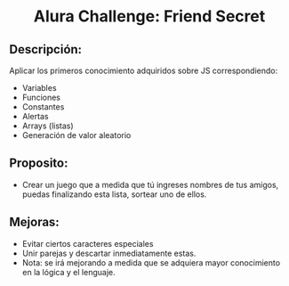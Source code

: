 <h1 align="center"> Alura Challenge: Friend Secret </h1>

## Descripción:

Aplicar los primeros conocimiento adquiridos sobre JS correspondiendo: 
- Variables
- Funciones
- Constantes
- Alertas
- Arrays (listas) 
- Generación de valor aleatorio

## Proposito:
- Crear un juego que a medida que tú ingreses nombres de tus amigos, puedas finalizando esta lista, sortear uno de ellos.

## Mejoras:
- Evitar ciertos caracteres especiales
- Unir parejas y descartar inmediatamente estas.
- Nota: se irá mejorando a medida que se adquiera mayor conocimiento en la lógica y el lenguaje.
